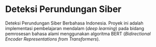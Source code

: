 # Deteksi Perundungan Siber

Deteksi Perundungan Siber Berbahasa Indonesia. Proyek ini adalah implementasi pembelajaran mendalam (*deep learning*) pada bidang pemrosesan bahasa alami menggunakan algoritma BERT (*Bidirectional Encoder Representations from Transformers*).
